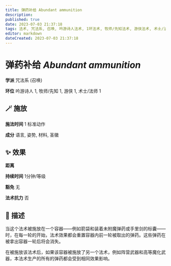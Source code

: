 ```yaml
---
title: 弹药补给 Abundant ammunition
description: 
published: true
date: 2023-07-03 21:37:18
tags: 法术, 咒法系, 召唤, 吟游诗人法术, 1环法术, 牧师/先知法术, 游侠法术, 术士/法师法术
editor: markdown
dateCreated: 2023-07-03 21:37:18
---
```


# **弹药补给** *Abundant ammunition*

**学派** 咒法系 (召唤) 

**环位** 吟游诗人 1, 牧师/先知 1, 游侠 1, 术士/法师 1

## 🪄 施放

**施法时间** 1 标准动作

**成分** 语言, 姿势, 材料, 圣徽

## ✨ 效果  

**距离**   

**持续时间** 1分钟/等级 

**豁免** 无

**法术抗力** 否

## 📖 描述

当这个法术被施放在一个容器——例如箭袋和装着未附魔弹药或手里剑的标囊——时，在每一轮的开始，法术效果都会重置容器内前一轮被取出的弹药。这些弹药在被拿出容器一轮后将会消失。

在被施放该法术后，如果该容器被施放了另一个法术，例如阵营武器和高等魔化武器，本法术生产的所有的弹药都会受到相同效果影响。
    